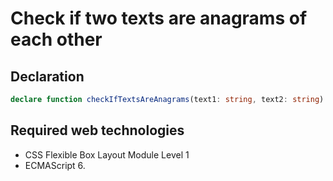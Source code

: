 # Check if two texts are anagrams of each other

## Declaration

```typescript
declare function checkIfTextsAreAnagrams(text1: string, text2: string): boolean;
```

## Required web technologies

- CSS Flexible Box Layout Module Level 1 
- ECMAScript 6.
